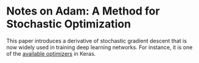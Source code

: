 Notes on Adam: A Method for Stochastic Optimization
===================================================

This paper introduces a derivative of stochastic gradient descent that is now widely used in training deep learning networks. For instance, it is one of the [available optimizers](https://keras.io/optimizers/) in Keras.
